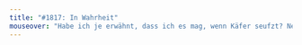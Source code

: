 ```yaml
---
title: "#1817: In Wahrheit"
mouseover: "Habe ich je erwähnt, dass ich es mag, wenn Käfer seufzt? Nein? Ich mag es, wenn Käfer seufzt. Sehr sogar."
---
```


